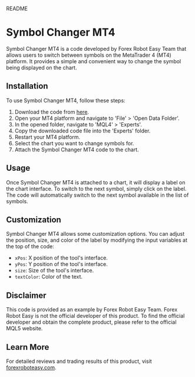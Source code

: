 README

# Symbol Changer MT4

Symbol Changer MT4 is a code developed by Forex Robot Easy Team that allows users to switch between symbols on the MetaTrader 4 (MT4) platform. It provides a simple and convenient way to change the symbol being displayed on the chart.

## Installation

To use Symbol Changer MT4, follow these steps:

1. Download the code from [here](https://forexroboteasy.com/forex-robot-review/symbol-changer-mt4-review-real-results-download-guide/).
2. Open your MT4 platform and navigate to 'File' > 'Open Data Folder'.
3. In the opened folder, navigate to 'MQL4' > 'Experts'.
4. Copy the downloaded code file into the 'Experts' folder.
5. Restart your MT4 platform.
6. Select the chart you want to change symbols for.
7. Attach the Symbol Changer MT4 code to the chart.

## Usage

Once Symbol Changer MT4 is attached to a chart, it will display a label on the chart interface. To switch to the next symbol, simply click on the label. The code will automatically switch to the next symbol available in the list of symbols.

## Customization

Symbol Changer MT4 allows some customization options. You can adjust the position, size, and color of the label by modifying the input variables at the top of the code:

- `xPos`: X position of the tool's interface.
- `yPos`: Y position of the tool's interface.
- `size`: Size of the tool's interface.
- `textColor`: Color of the text.

## Disclaimer

This code is provided as an example by Forex Robot Easy Team. Forex Robot Easy is not the official developer of this product. To find the official developer and obtain the complete product, please refer to the official MQL5 website.

## Learn More

For detailed reviews and trading results of this product, visit [forexroboteasy.com](https://forexroboteasy.com/forex-robot-review/symbol-changer-mt4-review-real-results-download-guide/).
